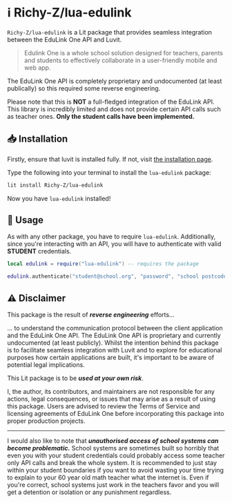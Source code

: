 # ℹ️ Richy-Z/lua-edulink
`Richy-Z/lua-edulink` is a Lit package that provides seamless integration between the EduLink One API and Luvit.

> Edulink One is a whole school solution designed for teachers, parents and students to effectively collaborate in a user-friendly mobile and web app.

The EduLink One API is completely proprietary and undocumented (at least publically) so this required some reverse engineering.

Please note that this is **NOT** a full-fledged integration of the EduLink API. This library is incredibly limited and does not provide certain API calls such as teacher ones. **Only the student calls have been implemented.**

## 📥 Installation
Firstly, ensure that luvit is installed fully. If not, visit [the installation page](https://luvit.io/install.html).

Type the following into your terminal to install the `lua-edulink` package:
```bash
lit install Richy-Z/lua-edulink
```
Now you have `lua-edulink` installed!

## 🔨 Usage
As with any other package, you have to require `lua-edulink`. Additionally, since you're interacting with an API, you will have to authenticate with valid **STUDENT** credentials.

```lua
local edulink = require("lua-edulink") -- requires the package

edulink.authenticate("student@school.org", "password", "school postcode") -- logs in with the credentials
```

## ⚠️ Disclaimer
This package is the result of ***reverse engineering*** efforts...

... to understand the communication protocol between the client application and the EduLink One API. The EduLink One API is proprietary and currently undocumented (at least publicly). Whilst the intention behind this package is to facilitate seamless integration with Luvit and to explore for educational purposes how certain applications are built, it's important to be aware of potential legal implications.

This Lit package is to be ***used at your own risk***.

I, the author, its contributors, and maintainers are not responsible for any actions, legal consequences, or issues that may arise as a result of using this package. Users are advised to review the Terms of Service and licensing agreements of EduLink One before incorporating this package into proper production projects.

-----

I would also like to note that ***unauthorised access of school systems can become problematic.*** School systems are sometimes built so horribly that even you with your student credentials could probably access some teacher only API calls and break the whole system. It is recommended to just stay within your student boundaries if you want to avoid wasting your time trying to explain to your 60 year old math teacher what the internet is. Even if you're correct, school systems just work in the teachers favor and you will get a detention or isolation or any punishment regardless.
